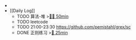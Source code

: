 -
- [[Daily Log]]
	- TODO 算法-堆 >[🍅🍅 50min](#agenda-pomo://?t=f-1686639289596-1500%2Cf-1686640795953-1500)
	- TODO leetcode
	- TODO 21:00-23:30 https://github.com/pemistahl/grex/sc
	- DONE 正则练习 >[🍅 25min](#agenda-pomo://?t=f-1686636247493-1500)
